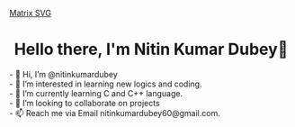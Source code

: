 [Matrix SVG](https://raw.githubusercontent.com/rodrigograca31/rodrigograca31/master/matrix.svg)

<p style="background-color:'red'">
  <h1 align="center"><b>Hello there, I'm Nitin Kumar Dubey👋</b></h1>
</p>
- 👋 Hi, I’m @nitinkumardubey<br>
- 👀 I’m interested in learning new logics and coding.<br>
- 🌱 I’m currently learning C and C++ language.<br>
- 💞️ I’m looking to collaborate on projects<br>
- 📫 Reach me via Email nitinkumardubey60@gmail.com.<br>

<!---
nitinkumardubey/nitinkumardubey is a ✨ special ✨ repository because its `README.md` (this file) appears on your GitHub profile.
You can click the Preview link to take a look at your changes.
--->

